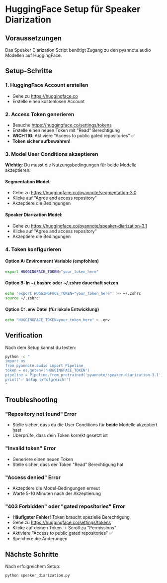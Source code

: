 # HuggingFace Setup für Speaker Diarization

## Voraussetzungen
Das Speaker Diarization Script benötigt Zugang zu den pyannote.audio Modellen auf HuggingFace.

## Setup-Schritte

### 1. HuggingFace Account erstellen
- Gehe zu https://huggingface.co
- Erstelle einen kostenlosen Account

### 2. Access Token generieren  
- Besuche https://huggingface.co/settings/tokens
- Erstelle einen neuen Token mit "Read" Berechtigung
- **WICHTIG**: Aktiviere "Access to public gated repositories" ✅
- **Token sicher aufbewahren!**

### 3. Model User Conditions akzeptieren
**Wichtig**: Du musst die Nutzungsbedingungen für beide Modelle akzeptieren:

#### Segmentation Model:
- Gehe zu https://huggingface.co/pyannote/segmentation-3.0
- Klicke auf "Agree and access repository"
- Akzeptiere die Bedingungen

#### Speaker Diarization Model:
- Gehe zu https://huggingface.co/pyannote/speaker-diarization-3.1  
- Klicke auf "Agree and access repository"
- Akzeptiere die Bedingungen

### 4. Token konfigurieren

#### Option A: Environment Variable (empfohlen)
```bash
export HUGGINGFACE_TOKEN="your_token_here"
```

#### Option B: In ~/.bashrc oder ~/.zshrc dauerhaft setzen
```bash
echo 'export HUGGINGFACE_TOKEN="your_token_here"' >> ~/.zshrc
source ~/.zshrc
```

#### Option C: .env Datei (für lokale Entwicklung)
```bash
echo "HUGGINGFACE_TOKEN=your_token_here" > .env
```

## Verification
Nach dem Setup kannst du testen:

```bash
python -c "
import os
from pyannote.audio import Pipeline
token = os.getenv('HUGGINGFACE_TOKEN')
pipeline = Pipeline.from_pretrained('pyannote/speaker-diarization-3.1', use_auth_token=token)
print('✅ Setup erfolgreich!')
"
```

## Troubleshooting

### "Repository not found" Error
- Stelle sicher, dass du die User Conditions für **beide** Modelle akzeptiert hast
- Überprüfe, dass dein Token korrekt gesetzt ist

### "Invalid token" Error  
- Generiere einen neuen Token
- Stelle sicher, dass der Token "Read" Berechtigung hat

### "Access denied" Error
- Akzeptiere die Model-Bedingungen erneut
- Warte 5-10 Minuten nach der Akzeptierung

### "403 Forbidden" oder "gated repositories" Error
- **Häufigster Fehler!** Token braucht spezielle Berechtigung
- Gehe zu https://huggingface.co/settings/tokens
- Klicke auf deinen Token → Scroll zu "Permissions"
- Aktiviere "Access to public gated repositories" ✅
- Speichere die Änderungen

## Nächste Schritte
Nach erfolgreichem Setup:
```bash
python speaker_diarization.py
``` 